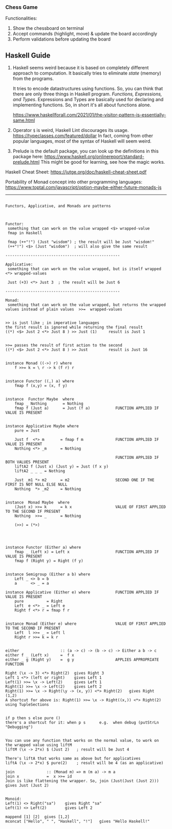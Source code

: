 ### Chess Game
Functionalities:

1. Show the chessboard on terminal
2. Accept commands (highlight, move) & update the board accordingly
3. Perform validations before updating the board

## Haskell Guide

1. Haskell seems weird because it is based on completely different approach to computation. It basically tries to eliminate *state* (memory) from the programs.
   
   It tries to encode datastructures using functions. So, you can think that there are only three things in Haskell program. *Functions, Expressions, and Types*. Expressions and Types are basically used for declaring and implementing functions. So, in short it's all about functions alone.
   
   https://www.haskellforall.com/2021/01/the-visitor-pattern-is-essentially-same.html
   
2. Operator `$` is weird, Haskell Lint discourages its usage. https://typeclasses.com/featured/dollar
   In fact, coming from other popular languages, most of the syntax of Haskell will seem weird.
   
3. Prelude is the default package, you can look up the definitions in this package here: https://www.haskell.org/onlinereport/standard-prelude.html
   This might be good for learning, see how the magic works.
   

Haskell Cheat Sheet: https://jutge.org/doc/haskell-cheat-sheet.pdf

Portability of Monad concept into other programming languages: https://www.toptal.com/javascript/option-maybe-either-future-monads-js

<hr>

``` 

Functors, Applicative, and Monads are patterns



Functor:
 something that can work on the value wrapped <$> wrapped-value 
 fmap in Haskell

 fmap (++"!") (Just "wisdom") ; the result will be Just "wisdom!" 
 (++"!") <$> (Just "wisdom")  ; will also give the same result

--------------------------------------------------

Applicative:
 something that can work on the value wrapped, but is itself wrapped <*> wrapped-values

 Just (+3) <*> Just 3  ; the result will be Just 6

--------------------------------------------------

Monad:
 something that can work on the value wrapped, but returns the wrapped values instead of plain values  >>=  wrapped-values


>> is just like ; in imperative languages
the first result is ignored while returning the final result
((*) <$> Just 2 <*> Just 8 ) >> Just (1)     result is Just 1


>>= passes the result of first action to the second
((*) <$> Just 2 <*> Just 8 ) >> Just         result is Just 16


instance Monad ((->) r) where
    f >>= k = \ r -> k (f r) r


instance Functor ((,) a) where
    fmap f (x,y) = (x, f y)


instance  Functor Maybe  where
    fmap _ Nothing       = Nothing
    fmap f (Just a)      = Just (f a)           FUNCTION APPLIED IF VALUE IS PRESENT


instance Applicative Maybe where
    pure = Just

    Just f  <*> m       = fmap f m              FUNCTION APPLIED IF VALUE IS PRESENT
    Nothing <*> _m      = Nothing

    											FUNCTION APPLIED IF BOTH VALUES PRESENT
    liftA2 f (Just x) (Just y) = Just (f x y)
    liftA2 _ _ _ = Nothing

    Just _m1 *> m2      = m2  					SECOND ONE IF THE FIRST IS NOT NULL ELSE NULL
    Nothing  *> _m2     = Nothing


instance  Monad Maybe  where
    (Just x) >>= k      = k x					VALUE OF FIRST APPLIED TO THE SECOND IF PRESENT
    Nothing  >>= _      = Nothing

    (>>) = (*>)




instance Functor (Either a) where
    fmap _ (Left x) = Left x                    FUNCTION APPLIED IF VALUE IS PRESENT
    fmap f (Right y) = Right (f y)              


instance Semigroup (Either a b) where
    Left _ <> b = b
    a      <> _ = a

instance Applicative (Either e) where           FUNCTION APPLIED IF VALUE IS PRESENT
    pure          = Right
    Left  e <*> _ = Left e
    Right f <*> r = fmap f r


instance Monad (Either e) where                 VALUE OF FIRST APPLIED TO THE SECOND IF PRESENT
    Left  l >>= _ = Left l
    Right r >>= k = k r


either                  :: (a -> c) -> (b -> c) -> Either a b -> c
either f _ (Left x)     =  f x
either _ g (Right y)    =  g y                  APPLIES APPROPRIATE FUNCTION

Right (\x -> 3) <*> Right(2)  gives Right 3
Left 1 <*> (left or right)    gives Left 1
Left(1) >>= \x -> Left(2)     gives Left 1
Right(1) >>= \x -> Left(2)    gives Left 2
Right(1) >>= \x -> Right(\y -> (x, y)) <*> Right(2)   gives Right (1,2)
A shortcut for above is: Right(1) >>= \x -> Right((x,)) <*> Right(2) using TupleSections


if p then s else pure ()
there's a shortcut for it: when p s      e.g.  when debug (putStrLn "Debugging")


You can use any function that works on the normal value, to work on the wrapped value using liftM
liftM (\x -> 2*x) $ (Just 2)   ; result will be Just 4

There's liftA that works same as above but for applicatives
liftA (\x -> 2*x) $ pure(2)    ; result will be 4 (as an applicative)

join              :: (Monad m) => m (m a) -> m a
join x            =  x >>= id
Join is like flattening the wrapper. So, join (Just(Just (Just 2)))  gives Just (Just 2)


Monoid:
Left(1) <> Right("sa")    gives Right "sa"
Left(1) <> Left(2)        gives Left 2

mappend [1] [2]  gives [1,2]
mconcat ["Hello", " ", "Haskell", "!"]   gives "Hello Haskell!"



```